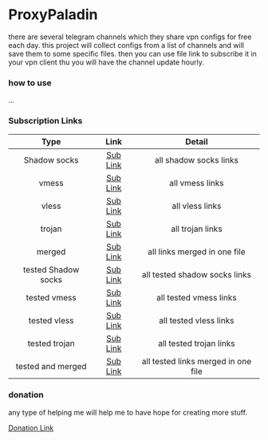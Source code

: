 # ProxyPaladin

there are several telegram channels which
they share vpn configs for free each day.
this project will collect configs from
a list of channels and will save them to
some specific files. then you can use file
link to subscribe it in your vpn client thu
you will have the channel update hourly.


### how to use
...


### Subscription Links

|          Type       |                                           Link                                                |                 Detail              |
|:-------------------:|:---------------------------------------------------------------------------------------------:|:-----------------------------------:|
| Shadow socks        | [Sub Link](https://raw.githubusercontent.com/tahmaseb73/ProxyPaladin/refs/heads/main/hub/ss.txt)                | all shadow socks links              |
|     vmess           | [Sub Link](https://raw.githubusercontent.com/tahmaseb73/ProxyPaladin/refs/heads/main/hub/vmess.txt)             |    all vmess links                  |
|     vless           | [Sub Link](https://raw.githubusercontent.com/tahmaseb73/ProxyPaladin/refs/heads/main/hub/vless.txt)             |    all vless links                  |
|     trojan          | [Sub Link](https://raw.githubusercontent.com/tahmaseb73/ProxyPaladin/refs/heads/main/hub/trojan.txt)            |    all trojan links                 |
|     merged          | [Sub Link](https://raw.githubusercontent.com/tahmaseb73/ProxyPaladin/refs/heads/main/hub/merged.txt)            | all links merged in one file        |
| tested Shadow socks | [Sub Link](https://raw.githubusercontent.com/tahmaseb73/ProxyPaladin/refs/heads/main/hub/tested/ss.txt)         | all tested shadow socks links       |
| tested vmess        | [Sub Link](https://raw.githubusercontent.com/tahmaseb73/ProxyPaladin/refs/heads/main/hub/tested/vmess.txt)      |    all tested vmess links           |
| tested vless        | [Sub Link](https://raw.githubusercontent.com/tahmaseb73/ProxyPaladin/refs/heads/main/hub/tested/vless.txt)      |    all tested vless links           |
| tested trojan       | [Sub Link](https://raw.githubusercontent.com/tahmaseb73/ProxyPaladin/refs/heads/main/hub/tested/trojan.txt)     |    all tested trojan links          |
| tested and merged   | [Sub Link](https://raw.githubusercontent.com/tahmaseb73/ProxyPaladin/refs/heads/main/hub/tested/merged.txt)     | all tested links merged in one file |


### donation

any type of helping me
will help me to have hope
for creating more stuff.

[Donation Link](https://shabane.github.io/donate)
